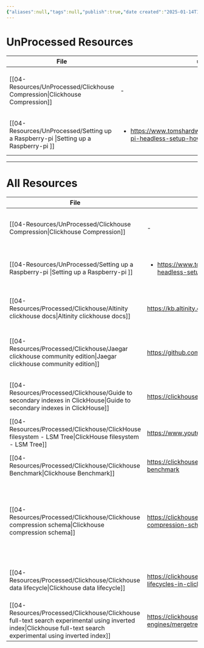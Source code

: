 ```yaml
---
{"aliases":null,"tags":null,"publish":true,"date created":"2025-01-14T15:25","date modified":"2025-01-14T17:26","PassFrontmatter":true,"created":"2025-01-14T17:26:30.847+05:30","updated":"2025-01-14T17:26:30.847+05:30"}
---
```



# UnProcessed Resources
| File                                                                                   | url                                                                                                 | Description                                                | type  | tags                                                                          | Date                       |
| -------------------------------------------------------------------------------------- | --------------------------------------------------------------------------------------------------- | ---------------------------------------------------------- | ----- | ----------------------------------------------------------------------------- | -------------------------- |
| [[04-Resources/UnProcessed/Clickhouse Compression\|Clickhouse Compression]]         | \-                                                                                                  | References and observed compression ratios for otel schema | Note  | <ul><li>Database/Clickhouse</li><li>Database/Clickhouse/Compression</li></ul> | 1:45 PM - January 15, 2025 |
| [[04-Resources/UnProcessed/Setting up a Raspberry-pi \|Setting up a Raspberry-pi ]] | <ul><li>https://www.tomshardware.com/reviews/raspberry-pi-headless-setup-how-to,6028.html</li></ul> | \-                                                         | Guide | <ul><li>docker</li><li>raspberrypi</li><li>syncthing</li></ul>                | 5:33 PM - January 14, 2025 |

---
# All Resources
| File                                                                                                                                                                  | url                                                                                                 | Description                                                                                                     | type    | tags                                                                                                     | Date                       |
| --------------------------------------------------------------------------------------------------------------------------------------------------------------------- | --------------------------------------------------------------------------------------------------- | --------------------------------------------------------------------------------------------------------------- | ------- | -------------------------------------------------------------------------------------------------------- | -------------------------- |
| [[04-Resources/UnProcessed/Clickhouse Compression\|Clickhouse Compression]]                                                                                        | \-                                                                                                  | References and observed compression ratios for otel schema                                                      | Note    | <ul><li>Database/Clickhouse</li><li>Database/Clickhouse/Compression</li></ul>                            | 1:45 PM - January 15, 2025 |
| [[04-Resources/UnProcessed/Setting up a Raspberry-pi \|Setting up a Raspberry-pi ]]                                                                                | <ul><li>https://www.tomshardware.com/reviews/raspberry-pi-headless-setup-how-to,6028.html</li></ul> | \-                                                                                                              | Guide   | <ul><li>docker</li><li>raspberrypi</li><li>syncthing</li></ul>                                           | 5:33 PM - January 14, 2025 |
| [[04-Resources/Processed/Clickhouse/Altinity clickhouse docs\|Altinity clickhouse docs]]                                                                           | https://kb.altinity.com/altinity-kb-schema-design/                                                  | Master doc for how to run clickhouse at scale                                                                   | Article | \-                                                                                                       | 5:25 PM - January 14, 2025 |
| [[04-Resources/Processed/Clickhouse/Jaegar clickhouse community edition\|Jaegar clickhouse community edition]]                                                     | https://github.com/jaegertracing/jaeger-clickhouse                                                  | Jaegar community edition impl of clickhouse can be used as reference                                            | Article | <ul><li>Database/Clickhouse</li><li>O11y/Jaegar</li><li>O11y/Jaegar/RemoteStorage</li><li>grpc</li></ul> | 5:12 PM - January 14, 2025 |
| [[04-Resources/Processed/Clickhouse/Guide to secondary indexes in ClickHouse\|Guide to secondary indexes in ClickHouse]]                                           | https://clickhouse.com/docs/en/optimize/skipping-indexes                                            | \-                                                                                                              | Article | \-                                                                                                       | 5:00 PM - January 14, 2025 |
| [[04-Resources/Processed/Clickhouse/ClickHouse filesystem - LSM Tree\|ClickHouse filesystem - LSM Tree]]                                                           | https://www.youtube.com/watch?v=I6jB0nM9SKU                                                         | \-                                                                                                              | Video   | \-                                                                                                       | \-                         |
| [[04-Resources/Processed/Clickhouse/Clickhouse Benchmark\|Clickhouse Benchmark]]                                                                                   | https://clickhouse.com/docs/en/operations/utilities/clickhouse-benchmark                            | clickhouse read path benchmarking tool                                                                          | Article | <ul><li>Database/Clickhouse</li><li>Benchmark</li></ul>                                                  | \-                         |
| [[04-Resources/Processed/Clickhouse/Clickhouse compression schema\|Clickhouse compression schema]]                                                                 | https://clickhouse.com/blog/optimize-clickhouse-codecs-compression-schema                           | Queries run a lot fasted when data is compressed. Higher CPU utilization is ok as disk reads are more expensive | Article | \-                                                                                                       | \-                         |
| [[04-Resources/Processed/Clickhouse/Clickhouse data lifecycle\|Clickhouse data lifecycle]]                                                                         | https://clickhouse.com/blog/using-ttl-to-manage-data-lifecycles-in-clickhouse                       | You can auto move data from hot to cold store based on size                                                     | Article | \-                                                                                                       | \-                         |
| [[04-Resources/Processed/Clickhouse/Clickhouse full-text search experimental using inverted index\|Clickhouse full-text search experimental using inverted index]] | https://clickhouse.com/docs/en/engines/table-engines/mergetree-family/invertedindexes               | Experimental feature that shouldn’t be used in prod                                                             | Article | \-                                                                                                       | \-                         |

